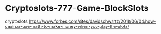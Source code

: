 # Cryptoslots-777-Game-BlockSlots
cryptoslots
https://www.forbes.com/sites/davidschwartz/2018/06/04/how-casinos-use-math-to-make-money-when-you-play-the-slots/
